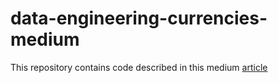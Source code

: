 # data-engineering-currencies-medium

This repository contains code described in this medium [article](https://medium.com/dev-genius/end-to-end-data-engineering-project-with-aws-s3-glue-athena-46fcb2925751)
